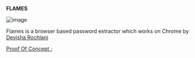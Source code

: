 **FLAMES**

![image](https://user-images.githubusercontent.com/49472311/119403003-5d1e1d80-bcfb-11eb-99dc-2bee39c66c20.png)


Flames is a browser based password extractor which works on Chrome by [Devisha Rochlani](https://twitter.com/DevishaRochlani)

[Proof Of Concept : ](https://github.com/AXI4L/Community-Papers/blob/master/FLAMES/MultiStaged_Malware_POC.pdf)
